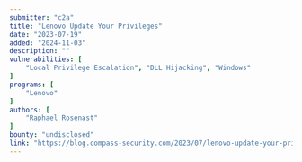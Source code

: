 ```yaml
---
submitter: "c2a"
title: "Lenovo Update Your Privileges"
date: "2023-07-19"
added: "2024-11-03"
description: ""
vulnerabilities: [
    "Local Privilege Escalation", "DLL Hijacking", "Windows"
]
programs: [
    "Lenovo"
]
authors: [
    "Raphael Rosenast"
]
bounty: "undisclosed"
link: "https://blog.compass-security.com/2023/07/lenovo-update-your-privileges/"
---
```





